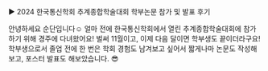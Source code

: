▶ 2024 한국통신학회 추계종합학술대회 학부논문 참가 및 발표 후기

안녕하세요 순단입니다☺️
얼마 전에 한국통신학회에서 열린 추계종합학술대회에 참가하기 위해 경주에 다녀왔어요!
벌써 11월이고, 이제 다음 달이면 학부생도 끝이더라구요! 
학부생으로서 졸업 전에 한 번은 학회 경험도 남겨보고 싶어서 짧게나마 논문도 작성해보고, 포스터 발표도 해보았습니다. 😎